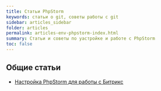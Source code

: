 ```yaml
---
title: Статьи PhpStorm
keywords: статьи о git, советы работы с git
sidebar: articles_sidebar
folder: articles
permalink: articles-env-phpstorm-index.html
summary: Статьи и советы по yастройке и работе с PhpStorm
toc: false
---
```


## Общие статьи

* [Настройка PhpStorm для работы с Битрикс](/my_notepad/articles-env-phpstorm-setup-and-config.html)      
